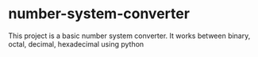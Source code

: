 # number-system-converter
This project is a basic number system converter. It works between binary, octal, decimal, hexadecimal using python
